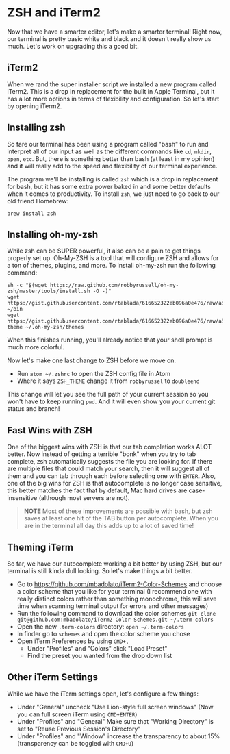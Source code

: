 # ZSH and iTerm2

Now that we have a smarter editor, let's make a smarter terminal!
Right now, our terminal is pretty basic white and black and it doesn't really show us much.
Let's work on upgrading this a good bit.

## iTerm2

When we rand the super installer script we installed a new program called iTerm2.
This is a drop in replacement for the built in Apple Terminal, but it has a lot more options in terms of flexibility and configuration.
So let's start by opening iTerm2.

## Installing zsh

So fare our terminal has been using a program called "bash" to run and interpret all of our input as well as the different commands like `cd`, `mkdir`, `open`, `etc`.
But, there is something better than bash (at least in my opinion) and it will really add to the speed and flexibility of our terminal experience.

The program we'll be installing is called `zsh` which is a drop in replacement for bash, but it has some extra power baked in and some better defaults when it comes to productivity.
To install `zsh`, we just need to go back to our old friend Homebrew:

```
brew install zsh
```

## Installing oh-my-zsh

While zsh can be SUPER powerful, it also can be a pain to get things properly set up.
Oh-My-ZSH is a tool that will configure ZSH and allows for a ton of themes, plugins, and more.
To install oh-my-zsh run the following command:

```
sh -c "$(wget https://raw.github.com/robbyrussell/oh-my-zsh/master/tools/install.sh -O -)"
wget https://gist.githubusercontent.com/rtablada/616652322eb096a0e476/raw/a5e595962a155583ff162a5940b3a65e971bab79/batcharge.py ~/bin
wget https://gist.githubusercontent.com/rtablada/616652322eb096a0e476/raw/a5e595962a155583ff162a5940b3a65e971bab79/doubleend.zsh-theme ~/.oh-my-zsh/themes
```

When this finishes running, you'll already notice that your shell prompt is much more colorful.

Now let's make one last change to ZSH before we move on.

- Run `atom ~/.zshrc` to open the ZSH config file in Atom
- Where it says `ZSH_THEME` change it from `robbyrussel` to `doubleend`

This change will let you see the full path of your current session so you won't have to keep running `pwd`.
And it will even show you your current git status and branch!

## Fast Wins with ZSH

One of the biggest wins with ZSH is that our tab completion works ALOT better.
Now instead of getting a terrible "bonk" when you try to tab complete, zsh automatically suggests the file you are looking for.
If there are multiple files that could match your search, then it will suggest all of them and you can tab through each before selecting one with `ENTER`.
Also, one of the big wins for ZSH is that autocomplete is no longer case sensitive, this better matches the fact that by default, Mac hard drives are case-insensitive (although most servers are not).

> **NOTE** Most of these improvements are possible with bash, but zsh saves at least one hit of the TAB button per autocomplete.
> When you are in the terminal all day this adds up to a lot of saved time!

## Theming iTerm

So far, we have our autocomplete working a bit better by using ZSH, but our terminal is still kinda dull looking.
So let's make things a bit better.

- Go to https://github.com/mbadolato/iTerm2-Color-Schemes and choose a color scheme that you like for your terminal (I recommend one with really distinct colors rather than something monochrome, this will save time when scanning terminal output for errors and other messages)
- Run the following command to download the color schemes `git clone git@github.com:mbadolato/iTerm2-Color-Schemes.git ~/.term-colors`
- Open the new `.term-colors` directory: `open ~/.term-colors`
- In finder go to `schemes` and open the color scheme you chose
- Open iTerm Preferences by using `CMD+,`
    + Under "Profiles" and "Colors" click "Load Preset"
    + Find the preset you wanted from the drop down list

## Other iTerm Settings

While we have the iTerm settings open, let's configure a few things:

- Under "General" uncheck "Use Lion-style full screen windows" (Now you can full screen iTerm using `CMD+ENTER`)
- Under "Profiles" and "General" Make sure that "Working Directory" is set to "Reuse Previous Session's Directory"
- Under "Profiles" and "Window" increase the transparency to about 15% (transparency can be toggled with `CMD+U`)
